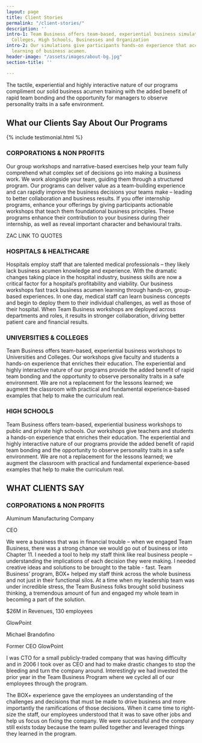 ```yaml
---
layout: page
title: Client Stories
permalink: "/client-stories/"
description: ''
intro-1: Team Business offers team-based, experiential business simulations to Universities,
  Colleges, High Schools, Businesses and Organization
intro-2: Our simulations give participants hands-on experience that accelerates the
  learning of business acumen.
header-image: "/assets/images/about-bg.jpg"
section-title: ''

---
```

The tactile, experiential and highly interactive nature of our programs compliment our solid business acumen training with the added benefit of rapid team bonding and the opportunity for managers to observe personality traits in a safe environment.

## What our Clients Say About Our Programs

<!-- Add, edit, or delete client testimonials in 'Clients' -->  
{% include testimonial.html %}

### CORPORATIONS & NON PROFITS

Our group workshops and narrative-based exercises help your team fully comprehend what complex set of decisions go into making a business work. We work alongside your team, guiding them through a structured program. Our programs can deliver value as a team-building experience and can rapidly improve the business decisions your teams make – leading to better collaboration and business results. If you offer internship programs, enhance your offerings by giving participants actionable workshops that teach them foundational business principles. These programs enhance their contribution to your business during their internship, as well as reveal important character and behavioural traits.

ZAC LINK TO QUOTES

### HOSPITALS & HEALTHCARE

Hospitals employ staff that are talented medical professionals – they likely lack business acumen knowledge and experience. With the dramatic changes taking place in the hospital industry, business skills are now a critical factor for a hospital’s profitability and viability. Our business workshops fast track business acumen learning through hands-on, group-based experiences. In one day, medical staff can learn business concepts and begin to deploy them to their individual challenges, as well as those of their hospital. When Team Business workshops are deployed across departments and roles, it results in stronger collaboration, driving better patient care and financial results.

### UNIVERSITIES & COLLEGES

Team Business offers team-based, experiential business workshops to Universities and Colleges. Our workshops give faculty and students a hands-on experience that enriches their education. The experiential and highly interactive nature of our programs provide the added benefit of rapid team bonding and the opportunity to observe personality traits in a safe environment. We are not a replacement for the lessons learned; we augment the classroom with practical and fundamental experience-based examples that help to make the curriculum real.

### HIGH SCHOOLS

Team Business offers team-based, experiential business workshops to public and private high schools. Our workshops give teachers and students a hands-on experience that enriches their education. The experiential and highly interactive nature of our programs provide the added benefit of rapid team bonding and the opportunity to observe personality traits in a safe environment. We are not a replacement for the lessons learned; we augment the classroom with practical and fundamental experience-based examples that help to make the curriculum real.

## WHAT CLIENTS SAY

### CORPORATIONS & NON PROFITS

Aluminum Manufacturing Company

CEO

We were a business that was in financial trouble – when we engaged Team Business, there was a strong chance we would go out of business or into Chapter 11. I needed a tool to help my staff think like real business people – understanding the implications of each decision they were making. I needed creative ideas and solutions to be brought to the table - fast. Team Business’ program, BOX+ helped my staff think across the whole business and not just in their functional silos. At a time when my leadership team was under incredible stress, the Team Business folks brought solid business thinking, a tremendous amount of fun and engaged my whole team in becoming a part of the solution.

$26M in Revenues, 130 employees

GlowPoint

Michael Brandofino

Former CEO GlowPoint

I was CTO for a small publicly-traded company that was having difficulty and in 2006 I took over as CEO and had to make drastic changes to stop the bleeding and turn the company around. Interestingly we had invested the prior year in the Team Business Program where we cycled all of our employees through the program.

The BOX+ experience gave the employees an understanding of the challenges and decisions that must be made to drive business and more importantly the ramifications of those decisions. When it came time to right-size the staff, our employees understood that it was to save other jobs and help us focus on fixing the company. We were successful and the company still exists today because the team pulled together and leveraged things they learned in the program.